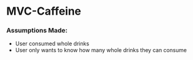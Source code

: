 
# MVC-Caffeine

### Assumptions Made:
- User consumed whole drinks
- User only wants to know how many whole drinks they can consume
